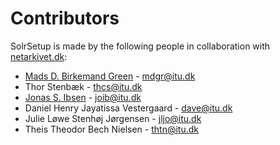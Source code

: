 # Contributors
SolrSetup is made by the following people in collaboration with [netarkivet.dk](http://netarkivet.dk/):

- [Mads D. Birkemand Green](https://github.com/MadsGreen) - mdgr@itu.dk
- Thor Stenbæk - thcs@itu.dk
- [Jonas S. Ibsen](https://github.com/Uberibsen) - joib@itu.dk
- Daniel Henry Jayatissa Vestergaard - dave@itu.dk 
- Julie Løwe Stenhøj Jørgensen - jljo@itu.dk
- Theis Theodor Bech Nielsen - thtn@itu.dk
